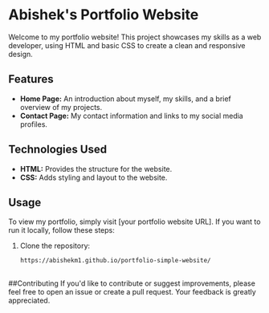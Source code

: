 # Abishek's Portfolio Website

Welcome to my portfolio website! This project showcases my skills as a web developer, using HTML and basic CSS to create a clean and responsive design.

## Features

- **Home Page:** An introduction about myself, my skills, and a brief overview of my projects.
- **Contact Page:** My contact information and links to my social media profiles.

## Technologies Used

- **HTML:** Provides the structure for the website.
- **CSS:** Adds styling and layout to the website.

## Usage

To view my portfolio, simply visit [your portfolio website URL]. If you want to run it locally, follow these steps:

1. Clone the repository:
   ```sh
   https://abishekm1.github.io/portfolio-simple-website/
    
##Contributing
   If you'd like to contribute or suggest improvements, please feel free to open an issue or create a pull request. Your feedback is greatly appreciated.
